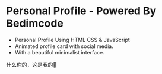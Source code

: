 # Personal Profile - Powered By Bedimcode

- Personal Profile Using HTML CSS & JavaScript
- Animated profile card with social media.
- With a beautiful minimalist interface.

什么你的，这是我的🤪
